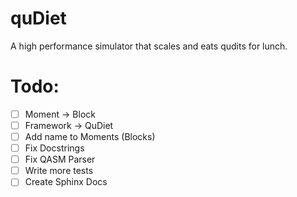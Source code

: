 # quDiet

A high performance simulator that scales and eats qudits for lunch.

# Todo:

- [ ] Moment -> Block
- [ ] Framework -> QuDiet
- [ ] Add name to Moments (Blocks)
- [ ] Fix Docstrings
- [ ] Fix QASM Parser
- [ ] Write more tests
- [ ] Create Sphinx Docs

